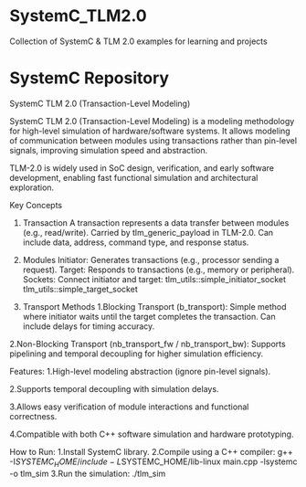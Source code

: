 # SystemC_TLM2.0
Collection of SystemC &amp; TLM 2.0 examples for learning and projects
# SystemC Repository

SystemC TLM 2.0 (Transaction-Level Modeling)

SystemC TLM 2.0 (Transaction-Level Modeling) is a modeling methodology for high-level simulation of hardware/software systems. It allows modeling of communication between modules using transactions rather than pin-level signals, improving simulation speed and abstraction.

TLM-2.0 is widely used in SoC design, verification, and early software development, enabling fast functional simulation and architectural exploration.


Key Concepts

1. Transaction
   A transaction represents a data transfer between modules (e.g., read/write).
   Carried by tlm_generic_payload in TLM-2.0.
   Can include data, address, command type, and response status.
  

2. Modules
   Initiator: Generates transactions (e.g., processor sending a request).
   Target: Responds to transactions (e.g., memory or peripheral).
   Sockets: Connect initiator and target:
       tlm_utils::simple_initiator_socket
       tlm_utils::simple_target_socket

4. Transport Methods
  1.Blocking Transport (b_transport):
    Simple method where initiator waits until the target completes the transaction.
    Can include delays for timing accuracy.
  
  2.Non-Blocking Transport (nb_transport_fw / nb_transport_bw):
    Supports pipelining and temporal decoupling for higher simulation efficiency.


Features:
  1.High-level modeling abstraction (ignore pin-level signals).
  
  2.Supports temporal decoupling with simulation delays.
  
  3.Allows easy verification of module interactions and functional correctness.
  
  4.Compatible with both C++ software simulation and hardware prototyping.



How to Run:
  1.Install SystemC library.
  2.Compile using a C++ compiler:
      g++ -I$SYSTEMC_HOME/include -L$SYSTEMC_HOME/lib-linux main.cpp -lsystemc -o tlm_sim
  3.Run the simulation:
      ./tlm_sim
